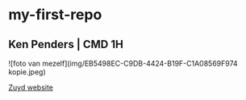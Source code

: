 # my-first-repo
## Ken Penders | CMD 1H
![foto van mezelf](img/EB5498EC-C9DB-4424-B19F-C1A08569F974 kopie.jpeg)

[Zuyd website](https://zuyd.nl)
